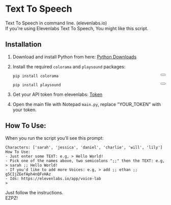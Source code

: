 # Text To Speech

Text To Speech in command line. (elevenlabs.io)<br>
If you're using Elevenlabs Text To Speech, You might like this script.

## Installation

1. Download and install Python from here: [Python Downloads](https://www.python.org/downloads/)
2. Install the required `colorama` and `playsound` packages:

   <div style="position: relative;">
        <button onclick="copyToClipboard('code1')" style="position: absolute; right: 0; top: 0;"></button>
        <pre id="code1"><code>pip install colorama</code></pre></pre>
   </div>
   <div style="position: relative;">
        <button onclick="copyToClipboard('code2')" style="position: absolute; right: 0; top: 0;"></button>
        <pre id="code2"><code>pip install playsound</code></pre></pre>
   </div>

3. Get your API token from elevenlabs: [Token](https://elevenlabs.io/app/settings/api-keys)
4. Open the main file with Notepad ```main.py```, replace "YOUR_TOKEN" with your token.

## How To Use:

When you run the script you'll see this prompt:
```
Characters: ['sarah', 'jessica', 'daniel', 'charlie', 'will', 'lily']
How To Use:
- Just enter some TEXT: e.g, > Hello World!
- Pick one of the names above, two semicolons ";;" then the TEXT: e.g, > sarah ;; Hello World!
- If you'd like to add more Voices: e.g, > add ;; ethan ;; g5CIjZEefAph4nQFvHAz
- Ids: https://elevenlabs.io/app/voice-lab
>
```
Just follow the instructions.<br>
EZPZ!
